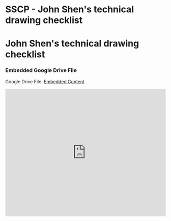 # SSCP - John Shen's technical drawing checklist

# John Shen's technical drawing checklist

[](https://drive.google.com/folderview?id=1q02FEOvJ3VhIBhkJm-btqlNBuvsQKAUM)

### Embedded Google Drive File

Google Drive File: [Embedded Content](https://drive.google.com/embeddedfolderview?id=1q02FEOvJ3VhIBhkJm-btqlNBuvsQKAUM#list)

<iframe width="100%" height="400" src="https://drive.google.com/embeddedfolderview?id=1q02FEOvJ3VhIBhkJm-btqlNBuvsQKAUM#list" frameborder="0"></iframe>

